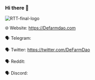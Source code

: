 ### Hi there 👋

![RTT-final-logo](https://user-images.githubusercontent.com/99049171/152982782-305873ad-9789-41bf-ba7f-395797c66955.png)


🌐 Website: https://Defarmdao.com

🗣 Telegram: 

🗣 Twitter: https://twitter.com/DeFarmDao

🗣 Reddit: 

🗣 Discord: 
